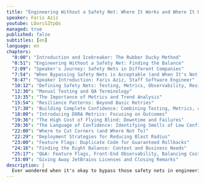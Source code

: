 ```yaml
---
title: "Engineering Without a Safety Net: Where It Works and Where It Hurts"
speaker: Faris Aziz
youtube: LOorcSZtpQs
managed: true
published: false
subtitles: [en]
language: en
chapters:
  "0:00": "Introduction and Icebreaker: The Rubber Ducky Method"
  "0:51": "Engineering Without a Safety Net: Finding the Balance"
  "2:09": "Speaker's Journey: Safety Nets in Different Companies"
  "7:54": "When Bypassing Safety Nets is Acceptable (and When It's Not)"
  "8:47": "Speaker Introduction: Faris Aziz, Staff Software Engineer"
  "10:12": "Defining Safety Nets: Testing, Metrics, Observability, Resilience"
  "12:30": "Manual Testing and QA Terminology"
  "13:35": "The Importance of Metrics and Trend Analysis"
  "15:54": "Resilience Patterns: Beyond Basic Retries"
  "17:30": "Building Complete Confidence: Combining Testing, Metrics, and Resilience"
  "18:00": "Introducing DORA Metrics: Focusing on Outcomes"
  "19:36": "The High Cost of Flying Blind: Downtime and Failures"
  "20:36": "The Language of Confidence: Identifying Smells of Low Confidence"
  "22:00": "Where to Cut Corners (and Where Not To)"
  "22:29": "Deployment Strategies for Reducing Blast Radius"
  "23:00": "Feature Flags: Duplicate Code for Guaranteed Rollbacks"
  "24:16": "Finding the Right Balance: Context and Business Needs"
  "25:17": "Q&A: Feature Flags, Front-End Observability, Balancing Cost and Safety"
  "33:09": "Giving Away JetBrains Licenses and Closing Remarks"
description: |
  Ever wondered when it's okay to bypass those safety nets in engineering?  This talk explores the delicate balance between shipping fast and building reliable software.  Faris Aziz, a Staff Software Engineer at Smallpdf with experience across various industries, shares insights from his journey working with different companies and their unique approaches to safety nets, from manual QA to rigorous test coverage.  He delves into the real-world costs of cutting corners, highlighting the importance of metrics, observability, and resilience.  Join us to learn how to build confidence in your deployments, identify areas where risks are acceptable, and understand the long-term implications of your engineering choices.  Discover how to navigate the trade-offs and deliver value sustainably without sacrificing stability.
---
```

